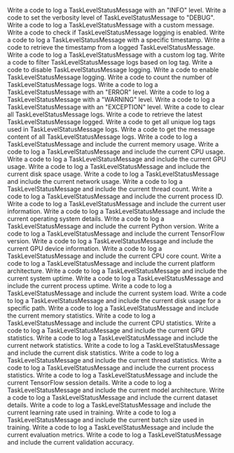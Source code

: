 Write a code to log a TaskLevelStatusMessage with an "INFO" level.
Write a code to set the verbosity level of TaskLevelStatusMessage to "DEBUG".
Write a code to log a TaskLevelStatusMessage with a custom message.
Write a code to check if TaskLevelStatusMessage logging is enabled.
Write a code to log a TaskLevelStatusMessage with a specific timestamp.
Write a code to retrieve the timestamp from a logged TaskLevelStatusMessage.
Write a code to log a TaskLevelStatusMessage with a custom log tag.
Write a code to filter TaskLevelStatusMessage logs based on log tag.
Write a code to disable TaskLevelStatusMessage logging.
Write a code to enable TaskLevelStatusMessage logging.
Write a code to count the number of TaskLevelStatusMessage logs.
Write a code to log a TaskLevelStatusMessage with an "ERROR" level.
Write a code to log a TaskLevelStatusMessage with a "WARNING" level.
Write a code to log a TaskLevelStatusMessage with an "EXCEPTION" level.
Write a code to clear all TaskLevelStatusMessage logs.
Write a code to retrieve the latest TaskLevelStatusMessage logged.
Write a code to get all unique log tags used in TaskLevelStatusMessage logs.
Write a code to get the message content of all TaskLevelStatusMessage logs.
Write a code to log a TaskLevelStatusMessage and include the current memory usage.
Write a code to log a TaskLevelStatusMessage and include the current CPU usage.
Write a code to log a TaskLevelStatusMessage and include the current GPU usage.
Write a code to log a TaskLevelStatusMessage and include the current disk space usage.
Write a code to log a TaskLevelStatusMessage and include the current network usage.
Write a code to log a TaskLevelStatusMessage and include the current thread count.
Write a code to log a TaskLevelStatusMessage and include the current process ID.
Write a code to log a TaskLevelStatusMessage and include the current user information.
Write a code to log a TaskLevelStatusMessage and include the current operating system details.
Write a code to log a TaskLevelStatusMessage and include the current Python version.
Write a code to log a TaskLevelStatusMessage and include the current TensorFlow version.
Write a code to log a TaskLevelStatusMessage and include the current GPU device information.
Write a code to log a TaskLevelStatusMessage and include the current CPU core count.
Write a code to log a TaskLevelStatusMessage and include the current platform architecture.
Write a code to log a TaskLevelStatusMessage and include the current system uptime.
Write a code to log a TaskLevelStatusMessage and include the current process uptime.
Write a code to log a TaskLevelStatusMessage and include the current system load.
Write a code to log a TaskLevelStatusMessage and include the current disk usage for a specific path.
Write a code to log a TaskLevelStatusMessage and include the current memory statistics.
Write a code to log a TaskLevelStatusMessage and include the current CPU statistics.
Write a code to log a TaskLevelStatusMessage and include the current GPU statistics.
Write a code to log a TaskLevelStatusMessage and include the current network statistics.
Write a code to log a TaskLevelStatusMessage and include the current disk statistics.
Write a code to log a TaskLevelStatusMessage and include the current thread statistics.
Write a code to log a TaskLevelStatusMessage and include the current process statistics.
Write a code to log a TaskLevelStatusMessage and include the current TensorFlow session details.
Write a code to log a TaskLevelStatusMessage and include the current model architecture.
Write a code to log a TaskLevelStatusMessage and include the current dataset details.
Write a code to log a TaskLevelStatusMessage and include the current learning rate used in training.
Write a code to log a TaskLevelStatusMessage and include the current batch size used in training.
Write a code to log a TaskLevelStatusMessage and include the current evaluation metrics.
Write a code to log a TaskLevelStatusMessage and include the current validation accuracy.